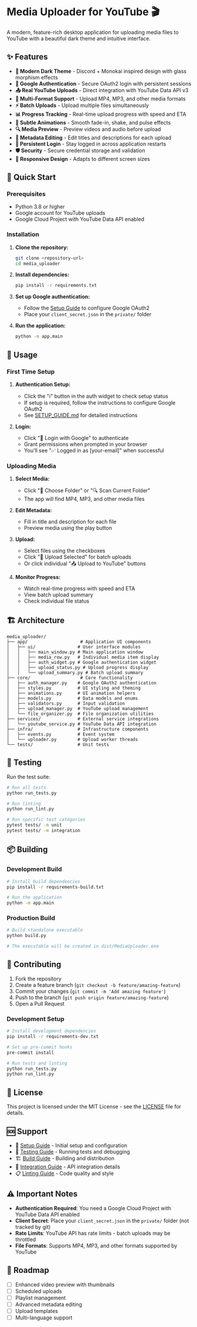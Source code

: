 # Media Uploader for YouTube 🎬

A modern, feature-rich desktop application for uploading media files to YouTube with a beautiful dark theme and intuitive interface.

## ✨ Features

- **🎯 Modern Dark Theme** - Discord + Monokai inspired design with glass morphism effects
- **🔐 Google Authentication** - Secure OAuth2 login with persistent sessions
- **📤 Real YouTube Uploads** - Direct integration with YouTube Data API v3
- **🎵 Multi-Format Support** - Upload MP4, MP3, and other media formats
- **⚡ Batch Uploads** - Upload multiple files simultaneously
- **📊 Progress Tracking** - Real-time upload progress with speed and ETA
- **🎨 Subtle Animations** - Smooth fade-in, shake, and pulse effects
- **🔍 Media Preview** - Preview videos and audio before upload
- **📝 Metadata Editing** - Edit titles and descriptions for each upload
- **🔄 Persistent Login** - Stay logged in across application restarts
- **🛡️ Security** - Secure credential storage and validation
- **📱 Responsive Design** - Adapts to different screen sizes

## 🚀 Quick Start

### Prerequisites

- Python 3.8 or higher
- Google account for YouTube uploads
- Google Cloud Project with YouTube Data API enabled

### Installation

1. **Clone the repository:**
   ```bash
   git clone <repository-url>
   cd media_uploader
   ```

2. **Install dependencies:**
   ```bash
   pip install -r requirements.txt
   ```

3. **Set up Google authentication:**
   - Follow the [Setup Guide](SETUP_GUIDE.md) to configure Google OAuth2
   - Place your `client_secret.json` in the `private/` folder

4. **Run the application:**
   ```bash
   python -m app.main
   ```

## 📖 Usage

### First Time Setup

1. **Authentication Setup:**
   - Click the "ℹ️" button in the auth widget to check setup status
   - If setup is required, follow the instructions to configure Google OAuth2
   - See [SETUP_GUIDE.md](SETUP_GUIDE.md) for detailed instructions

2. **Login:**
   - Click "🔑 Login with Google" to authenticate
   - Grant permissions when prompted in your browser
   - You'll see "✅ Logged in as [your-email]" when successful

### Uploading Media

1. **Select Media:**
   - Click "📁 Choose Folder" or "🔍 Scan Current Folder"
   - The app will find MP4, MP3, and other media files

2. **Edit Metadata:**
   - Fill in title and description for each file
   - Preview media using the play button

3. **Upload:**
   - Select files using the checkboxes
   - Click "🚀 Upload Selected" for batch uploads
   - Or click individual "📤 Upload to YouTube" buttons

4. **Monitor Progress:**
   - Watch real-time progress with speed and ETA
   - View batch upload summary
   - Check individual file status

## 🏗️ Architecture

```
media_uploader/
├── app/                    # Application UI components
│   ├── ui/                # User interface modules
│   │   ├── main_window.py # Main application window
│   │   ├── media_row.py   # Individual media item display
│   │   ├── auth_widget.py # Google authentication widget
│   │   ├── upload_status.py # Upload progress display
│   │   └── upload_summary.py # Batch upload summary
├── core/                   # Core functionality
│   ├── auth_manager.py    # Google OAuth2 authentication
│   ├── styles.py          # UI styling and theming
│   ├── animations.py      # UI animation helpers
│   ├── models.py          # Data models and enums
│   ├── validators.py      # Input validation
│   ├── upload_manager.py  # YouTube upload management
│   └── file_organizer.py  # File organization utilities
├── services/              # External service integrations
│   └── youtube_service.py # YouTube Data API integration
├── infra/                 # Infrastructure components
│   ├── events.py          # Event system
│   └── uploader.py        # Upload worker threads
└── tests/                 # Unit tests
```

## 🧪 Testing

Run the test suite:

```bash
# Run all tests
python run_tests.py

# Run linting
python run_lint.py

# Run specific test categories
pytest tests/ -m unit
pytest tests/ -m integration
```

## 📦 Building

### Development Build

```bash
# Install build dependencies
pip install -r requirements-build.txt

# Run the application
python -m app.main
```

### Production Build

```bash
# Build standalone executable
python build.py

# The executable will be created in dist/MediaUploader.exe
```

## 🤝 Contributing

1. Fork the repository
2. Create a feature branch (`git checkout -b feature/amazing-feature`)
3. Commit your changes (`git commit -m 'Add amazing feature'`)
4. Push to the branch (`git push origin feature/amazing-feature`)
5. Open a Pull Request

### Development Setup

```bash
# Install development dependencies
pip install -r requirements-dev.txt

# Set up pre-commit hooks
pre-commit install

# Run tests and linting
python run_tests.py
python run_lint.py
```

## 📄 License

This project is licensed under the MIT License - see the [LICENSE](LICENSE) file for details.

## 🆘 Support

- 📖 [Setup Guide](SETUP_GUIDE.md) - Initial setup and configuration
- 🧪 [Testing Guide](TESTING_GUIDE.md) - Running tests and debugging
- 🏗️ [Build Guide](BUILD_GUIDE.md) - Building and distribution
- 🔧 [Integration Guide](INTEGRATION_GUIDE.md) - API integration details
- 📋 [Linting Guide](LINTING_GUIDE.md) - Code quality and style

## ⚠️ Important Notes

- **Authentication Required**: You need a Google Cloud Project with YouTube Data API enabled
- **Client Secret**: Place your `client_secret.json` in the `private/` folder (not tracked by git)
- **Rate Limits**: YouTube API has rate limits - batch uploads may be throttled
- **File Formats**: Supports MP4, MP3, and other formats supported by YouTube

## 🎯 Roadmap

- [ ] Enhanced video preview with thumbnails
- [ ] Scheduled uploads
- [ ] Playlist management
- [ ] Advanced metadata editing
- [ ] Upload templates
- [ ] Multi-language support
